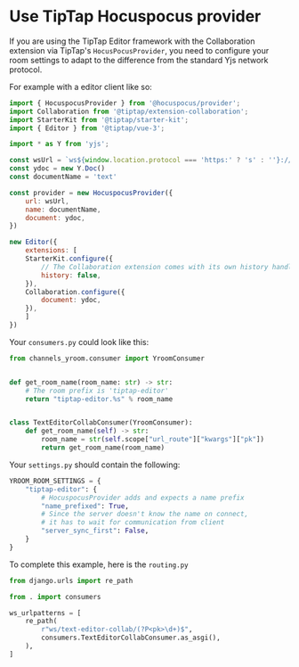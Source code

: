 # Use TipTap Hocuspocus provider

If you are using the TipTap Editor framework with the Collaboration extension via TipTap's `HocusPocusProvider`, you need to configure your room settings to adapt to the difference from the standard Yjs network protocol.

For example with a editor client like so:


```javascript
import { HocuspocusProvider } from '@hocuspocus/provider';
import Collaboration from '@tiptap/extension-collaboration';
import StarterKit from '@tiptap/starter-kit';
import { Editor } from '@tiptap/vue-3';

import * as Y from 'yjs';

const wsUrl = `ws${window.location.protocol === 'https:' ? 's' : ''}://${window.location.host}/ws/text-editor-collab/1`
const ydoc = new Y.Doc()
const documentName = 'text'

const provider = new HocuspocusProvider({
    url: wsUrl,
    name: documentName,
    document: ydoc,
})

new Editor({
    extensions: [
    StarterKit.configure({
        // The Collaboration extension comes with its own history handling
        history: false,
    }),
    Collaboration.configure({
        document: ydoc,
    }),
    ]
})
```

Your `consumers.py` could look like this:

```python
from channels_yroom.consumer import YroomConsumer


def get_room_name(room_name: str) -> str:
    # The room prefix is 'tiptap-editor'
    return "tiptap-editor.%s" % room_name


class TextEditorCollabConsumer(YroomConsumer):
    def get_room_name(self) -> str:
        room_name = str(self.scope["url_route"]["kwargs"]["pk"])
        return get_room_name(room_name)
```

Your `settings.py` should contain the following:

```python
YROOM_ROOM_SETTINGS = {
    "tiptap-editor": {
        # HocuspocusProvider adds and expects a name prefix
        "name_prefixed": True,
        # Since the server doesn't know the name on connect,
        # it has to wait for communication from client
        "server_sync_first": False,
    }
}
```

To complete this example, here is the `routing.py`

```python
from django.urls import re_path

from . import consumers

ws_urlpatterns = [
    re_path(
        r"ws/text-editor-collab/(?P<pk>\d+)$",
        consumers.TextEditorCollabConsumer.as_asgi(),
    ),
]
```

